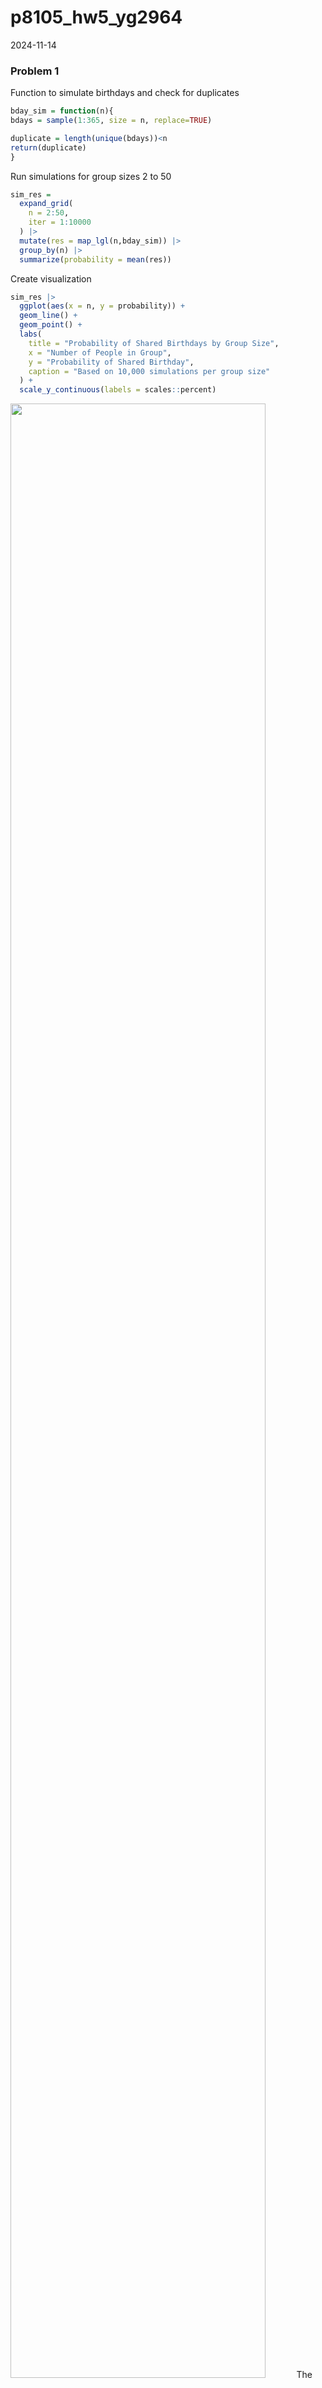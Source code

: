 p8105_hw5_yg2964
================
2024-11-14

### Problem 1

Function to simulate birthdays and check for duplicates

``` r
bday_sim = function(n){
bdays = sample(1:365, size = n, replace=TRUE)

duplicate = length(unique(bdays))<n
return(duplicate)
}
```

Run simulations for group sizes 2 to 50

``` r
sim_res =
  expand_grid(
    n = 2:50,
    iter = 1:10000
  ) |> 
  mutate(res = map_lgl(n,bday_sim)) |> 
  group_by(n) |> 
  summarize(probability = mean(res))
```

Create visualization

``` r
sim_res |>
  ggplot(aes(x = n, y = probability)) +
  geom_line() +
  geom_point() +
  labs(
    title = "Probability of Shared Birthdays by Group Size",
    x = "Number of People in Group",
    y = "Probability of Shared Birthday",
    caption = "Based on 10,000 simulations per group size"
  ) +
  scale_y_continuous(labels = scales::percent)
```

<img src="p8105_hw5_yg2964_files/figure-gfm/unnamed-chunk-3-1.png" width="90%" />
The plot clearly illustrates the famous “birthday paradox” showing the
probability of shared birthdays as group size increases. The probability
grows surprisingly quickly: with just 23 people, there’s already a 50%
chance of a shared birthday, rising to about 70% with 30 people, and
exceeding 85% with 40 people. This counter-intuitive result shows how we
typically underestimate the probability of birthday matches in
relatively small groups. The simulation, run 10,000 times per group
size, presents these findings in a clear way.

### Problem 2

Function to generate data and perform t-test

``` r
alpha <- 0.05
t_test_sim <- function(mu) {
  sample_data <- rnorm(30, mean = mu, sd = 5)
  t.test(sample_data, mu = 0) |>
    broom::tidy() |>
    select(estimate, p.value)
}
```

Generate data for mu = 0

``` r
results_mu0 <- 
  tibble(
    mu = 0,
    iteration = 1:5000
  ) |>
  mutate(
    test_results = map(mu, t_test_sim)
  ) |>
  unnest(test_results)
```

Generate data for mu = 1 to 6

``` r
results_mu1to6 <- 
  expand_grid(
    mu = 1:6,
    iteration = 1:5000
  ) |>
  mutate(
    test_results = map(mu, t_test_sim)
  ) |>
  unnest(test_results)
```

Combine results

``` r
simulation_results <- bind_rows(results_mu0, results_mu1to6)
```

Plot 1: Power vs True mu

``` r
simulation_results |>
  group_by(mu) |>
  summarize(
    power = mean(p.value < alpha)
  ) |>
  ggplot(aes(x = mu, y = power)) +
  geom_line() +
  geom_point() +
  labs(
    title = "Power Analysis",
    x = "μ",
    y = "Power"
  )
```

<img src="p8105_hw5_yg2964_files/figure-gfm/unnamed-chunk-8-1.png" width="90%" />
Comment: Based on the plot, there is a strong positive, non-linear
association between effect size (μ) and power. The relationship follows
an S-shaped curve, starting at around 0.05 when μ = 0, increasing
sharply between μ = 2 and μ = 4, and then leveling off as power
approaches 1.0 for larger effect sizes, demonstrating that larger
effects are more easily detected up to a certain point.

<br> Plot 2: Average Estimates

``` r
simulation_results |>
  group_by(mu) |>
  summarize(
    all_mean = mean(estimate),
    sig_mean = mean(estimate[p.value < alpha])
  ) |>
  ggplot() +
  geom_line(aes(x = mu, y = all_mean, color = "All")) +
  geom_line(aes(x = mu, y = sig_mean, color = "Significant")) +
  labs(
    title = "Average Estimates",
    x = "μ",
    y = "Estimate",
    color = "Samples"
  )
```

<img src="p8105_hw5_yg2964_files/figure-gfm/unnamed-chunk-9-1.png" width="90%" />
Comment: No, the sample average of μ̂ across tests where the null is
rejected (yellow line) is not approximately equal to the true value of
μ, particularly for smaller true values of μ. This is due to selection
bias: when we only look at tests that rejected the null hypothesis, we
are systematically selecting samples that showed larger effects than
average, leading to overestimation of the true effect size, especially
when μ is small.

### Problem 3

Read data directly from GitHub raw URL

``` r
homicide_data <- read_csv("https://raw.githubusercontent.com/washingtonpost/data-homicides/master/homicide-data.csv") 
homicide_data2 <- homicide_data|> 
  mutate(city_state = str_c(city, state, sep = ", "))
```

Create city summary

``` r
city_summary <- homicide_data2 |> 
  group_by(city_state) |> 
  summarize(
    total_homicides = n(),
    unsolved_homicides = sum(disposition %in% c("Closed without arrest", "Open/No arrest"))
  )
```

The raw data contains 12 variables, which are uid, reported_date,
victim_last, victim_first, victim_race, victim_age, victim_sex, city,
state, lat, lon, and disposition, with 52179 observations. Each case has
a unique identifier and includes victim characteristics (first and last
name, age, sex, and race), location information (city, state, latitude,
and longitude), report date, and case disposition status. For the
analysis of homicide cases across cities, a new variable city_state was
created by combining city and state names (e.g., “Baltimore, MD”). The
disposition variable, which indicates whether the case was “Closed by
arrest”, “Closed without arrest”, or “Open/No arrest”, will be used to
determine which cases remain unsolved.

Baltimore analysis

``` r
baltimore_sum <- homicide_data2 |>  
  filter(city_state == "Baltimore, MD") |>  
  summarize(
    total = n(),
    unsolved = sum(disposition %in% c("Closed without arrest", "Open/No arrest"))
  )

balt_test <- prop.test(
  x = baltimore_sum$unsolved, 
  n = baltimore_sum$total
)

balt_result <- broom::tidy(balt_test) |> 
  select(estimate, conf.low, conf.high)

knitr::kable(balt_result)
```

|  estimate |  conf.low | conf.high |
|----------:|----------:|----------:|
| 0.6455607 | 0.6275625 | 0.6631599 |

All cities homicide analysis

``` r
# Calculate proportions for all cities
prop_test_results <- homicide_data2 |> 
  group_by(city_state) |> 
  summarize(
    n = n(),
    n_unsolved = sum(disposition %in% c("Closed without arrest", "Open/No arrest"))
  ) |> 
  mutate(
    prop_tests = map2(n_unsolved, n, ~prop.test(.x, .y)),
    tidy_tests = map(prop_tests, broom::tidy)
  ) |> 
  unnest(tidy_tests) |> 
  select(city_state, estimate, conf.low, conf.high)

knitr::kable(prop_test_results)
```

| city_state         |  estimate |  conf.low | conf.high |
|:-------------------|----------:|----------:|----------:|
| Albuquerque, NM    | 0.3862434 | 0.3372604 | 0.4375766 |
| Atlanta, GA        | 0.3833505 | 0.3528119 | 0.4148219 |
| Baltimore, MD      | 0.6455607 | 0.6275625 | 0.6631599 |
| Baton Rouge, LA    | 0.4622642 | 0.4141987 | 0.5110240 |
| Birmingham, AL     | 0.4337500 | 0.3991889 | 0.4689557 |
| Boston, MA         | 0.5048860 | 0.4646219 | 0.5450881 |
| Buffalo, NY        | 0.6122841 | 0.5687990 | 0.6540879 |
| Charlotte, NC      | 0.2998544 | 0.2660820 | 0.3358999 |
| Chicago, IL        | 0.7358627 | 0.7239959 | 0.7473998 |
| Cincinnati, OH     | 0.4452450 | 0.4079606 | 0.4831439 |
| Columbus, OH       | 0.5304428 | 0.5002167 | 0.5604506 |
| Dallas, TX         | 0.4811742 | 0.4561942 | 0.5062475 |
| Denver, CO         | 0.5416667 | 0.4846098 | 0.5976807 |
| Detroit, MI        | 0.5883287 | 0.5687903 | 0.6075953 |
| Durham, NC         | 0.3659420 | 0.3095874 | 0.4260936 |
| Fort Worth, TX     | 0.4644809 | 0.4222542 | 0.5072119 |
| Fresno, CA         | 0.3470226 | 0.3051013 | 0.3913963 |
| Houston, TX        | 0.5074779 | 0.4892447 | 0.5256914 |
| Indianapolis, IN   | 0.4493192 | 0.4223156 | 0.4766207 |
| Jacksonville, FL   | 0.5111301 | 0.4820460 | 0.5401402 |
| Kansas City, MO    | 0.4084034 | 0.3803996 | 0.4370054 |
| Las Vegas, NV      | 0.4141926 | 0.3881284 | 0.4407395 |
| Long Beach, CA     | 0.4126984 | 0.3629026 | 0.4642973 |
| Los Angeles, CA    | 0.4900310 | 0.4692208 | 0.5108754 |
| Louisville, KY     | 0.4531250 | 0.4120609 | 0.4948235 |
| Memphis, TN        | 0.3190225 | 0.2957047 | 0.3432691 |
| Miami, FL          | 0.6048387 | 0.5685783 | 0.6400015 |
| Milwaukee, wI      | 0.3614350 | 0.3333172 | 0.3905194 |
| Minneapolis, MN    | 0.5109290 | 0.4585150 | 0.5631099 |
| Nashville, TN      | 0.3624511 | 0.3285592 | 0.3977401 |
| New Orleans, LA    | 0.6485356 | 0.6231048 | 0.6731615 |
| New York, NY       | 0.3875598 | 0.3494421 | 0.4270755 |
| Oakland, CA        | 0.5364308 | 0.5040588 | 0.5685037 |
| Oklahoma City, OK  | 0.4851190 | 0.4467861 | 0.5236245 |
| Omaha, NE          | 0.4132029 | 0.3653146 | 0.4627477 |
| Philadelphia, PA   | 0.4478103 | 0.4300380 | 0.4657157 |
| Phoenix, AZ        | 0.5514223 | 0.5184825 | 0.5839244 |
| Pittsburgh, PA     | 0.5340729 | 0.4942706 | 0.5734545 |
| Richmond, VA       | 0.2634033 | 0.2228571 | 0.3082658 |
| Sacramento, CA     | 0.3696809 | 0.3211559 | 0.4209131 |
| San Antonio, TX    | 0.4285714 | 0.3947772 | 0.4630331 |
| San Bernardino, CA | 0.6181818 | 0.5576628 | 0.6753422 |
| San Diego, CA      | 0.3796095 | 0.3354259 | 0.4258315 |
| San Francisco, CA  | 0.5067873 | 0.4680516 | 0.5454433 |
| Savannah, GA       | 0.4674797 | 0.4041252 | 0.5318665 |
| St. Louis, MO      | 0.5396541 | 0.5154369 | 0.5636879 |
| Stockton, CA       | 0.5990991 | 0.5517145 | 0.6447418 |
| Tampa, FL          | 0.4567308 | 0.3881009 | 0.5269851 |
| Tulsa, AL          | 0.0000000 | 0.0000000 | 0.9453792 |
| Tulsa, OK          | 0.3310463 | 0.2932349 | 0.3711192 |
| Washington, DC     | 0.4379182 | 0.4112495 | 0.4649455 |

Plot of homicide proportions by city

``` r
prop_test_results |> 
  mutate(city_state = reorder(city_state, estimate)) |> 
  ggplot(aes(x = city_state, y = estimate)) +
  geom_point() +
  geom_errorbar(aes(ymin = conf.low, ymax = conf.high)) +
  coord_flip() +
  labs(
    title = "Proportion of Unsolved Homicides by City",
    x = "City, State",
    y = "Proportion of Unsolved Homicides",
    caption = "95% confidence intervals shown"
  )
```

<img src="p8105_hw5_yg2964_files/figure-gfm/unnamed-chunk-14-1.png" width="90%" />
